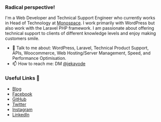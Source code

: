 ### Radical perspective!

I'm a Web Developer and Technical Support Engineer who currently works in Head of Technology at [Monospace](https://monospace.ng). I work primarily with WordPress but also work with the Laravel PHP framework. I am passionate about offering technical support to clients of different knowledge levels and enjoy making customers smile.

- 💬 Talk to me about: WordPress, Laravel, Technical Product Support, APIs, Woocommerce, Web Hosting/Server Management, Speed, and Performance Optimisation. 
- 📫 How to reach me: DM [@jekayode](https://twitter.com/jekayode)


### Useful Links 💙

- [Blog](https://jekayode.com/)
- [Facebook](https://www.facebook.com/iamjekayode)
- [GitHub](https://github.com/jekayode)
- [Twitter](https://twitter.com/jekayode)
- [Instagram](https://www.instagram.com/jekayode/)
- [LinkedIn](https://linkedin.com/in/jekayode/)
